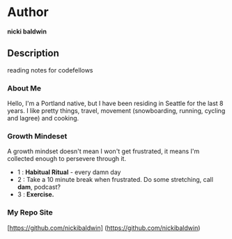 # Author
**nicki baldwin**

## Description
reading notes for codefellows

### About Me 
Hello, I'm a Portland native, but I have been residing in Seattle for the last 8 years. I like pretty things, travel, movement (snowboarding, running, cycling and lagree) and cooking.

### Growth Mindeset
A growth mindset doesn't mean I won't get frustrated, it means I'm collected enough to persevere through it.
* 1 : **Habitual Ritual** - every damn day
* 2 : Take a 10 minute break when frustrated. Do some stretching, call **dam**, podcast?
* 3 : **Exercise.**

### My Repo Site
[https://github.com/nickibaldwin] (https://github.com/nickibaldwin)
